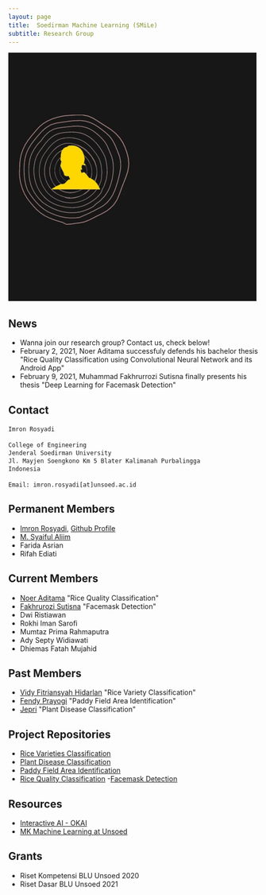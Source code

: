 ```yaml
---
layout: page
title:  Soedirman Machine Learning (SMiLe)
subtitle: Research Group
---
```


![](https://raw.githubusercontent.com/Soedirman-Machine-Learning/soedirman-machine-learning.github.io/master/img/SMLRG_with_link.gif)

## News
- Wanna join our research group? Contact us, check below!
- February 2, 2021, Noer Aditama successfuly defends his bachelor thesis "Rice Quality Classification using Convolutional Neural Network and its Android App" 
- February 9, 2021, Muhammad Fakhrurrozi Sutisna finally presents his thesis "Deep Learning for Facemask Detection"

## Contact

```
Imron Rosyadi

College of Engineering
Jenderal Soedirman University 
Jl. Mayjen Soengkono Km 5 Blater Kalimanah Purbalingga
Indonesia

Email: imron.rosyadi[at]unsoed.ac.id
```

## Permanent Members
- [Imron Rosyadi](https://irosyadi-lp.netlify.app/), [Github Profile](https://github.com/irosyadi)
- [M. Syaiful Aliim](https://github.com/msaluck)
- Farida Asrian
- Rifah Ediati

## Current Members
- [Noer Aditama](https://github.com/noerAditama) "Rice Quality Classification"
- [Fakhrurozi Sutisna](https://github.com/sifakhru) "Facemask Detection"
- Dwi Ristiawan
- Rokhi Iman Sarofi
- Mumtaz Prima Rahmaputra
- Ady Septy Widiawati
- Dhiemas Fatah Mujahid

## Past Members
- [Vidy Fitriansyah Hidarlan](https://github.com/Vidi005) "Rice Variety Classification"
- [Fendy Prayogi](https://github.com/Gio1709) "Paddy Field Area Identification"
- [Jepri](https://github.com/jeffreymas) "Plant Disease Classification"

## Project Repositories
- [Rice Varieties Classification](https://github.com/Soedirman-Machine-Learning/rice-varieties-classification)
- [Plant Disease Classification](https://github.com/Soedirman-Machine-Learning/Plant-disease)
- [Paddy Field Area Identification](https://github.com/Soedirman-Machine-Learning/Identification_paddy_field)
- [Rice Quality Classification](https://github.com/Soedirman-Machine-Learning/rice-quality-classification)
-[Facemask Detection](https://github.com/Soedirman-Machine-Learning/face-mask-detection)

## Resources
- [Interactive AI - OKAI](https://irosyadi-okai.netlify.app/)
- [MK Machine Learning at Unsoed](https://irosyadi.netlify.app/course/mk-machine-learning/)

## Grants
- Riset Kompetensi BLU Unsoed 2020
- Riset Dasar BLU Unsoed 2021
